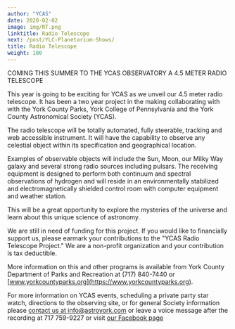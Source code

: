 ```yaml
---
author: "YCAS"
date: 2020-02-02
image: img/RT.png
linktitle: Radio Telescope
next: /post/YLC-Planetarium-Shows/
title: Radio Telescope
weight: 100
---
```

COMING THIS SUMMER TO THE YCAS OBSERVATORY A 4.5 METER RADIO TELESCOPE

This year is going to be exciting for YCAS as we unveil our 4.5 meter radio telescope. It has been a two year project in the making collaborating with with the York County Parks, York College of Pennsylvania and the York County Astronomical Society (YCAS). 

The radio telescope will be totally automated, fully steerable, tracking and web accessible instrument. It will have the capability to observe any celestial object within its specification and geographical location. 

Examples of observable objects will include the Sun, Moon, our Milky Way galaxy and several strong radio sources including pulsars. The receiving equipment is designed to perform both continuum and spectral observations of hydrogen and will reside in an environmentally stabilized and electromagnetically shielded control room with computer equipment and weather station. 

This will be a great opportunity to explore the mysteries of the universe and learn about this unique science of astronomy. 

We are still in need of funding for this project. If you would like to financially support us, please earmark your contributions to the "YCAS Radio Telescope Project."  We are a non-profit organization and your contribution is tax deductible.

More information on this and other programs is available from York County Department of Parks and Recreation at (717) 840-7440 or [www.yorkcountyparks.org](https://www.yorkcountyparks.org).

For more information on YCAS events, scheduling a private party star watch, directions to the observing site, or for general Society information please [contact us at info@astroyork.com](info@astroyork.com) or leave a voice message after the recording at 717 759-9227 or visit [our Facebook page](https://www.facebook.com/astroyork)